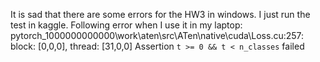 It is sad that there are some errors for the HW3 in windows. I just run the test in kaggle.
Following error when I use it in my laptop:
pytorch_1000000000000\work\aten\src\ATen\native\cuda\Loss.cu:257: block: [0,0,0], thread: [31,0,0] Assertion `t >= 0 && t < n_classes` failed
